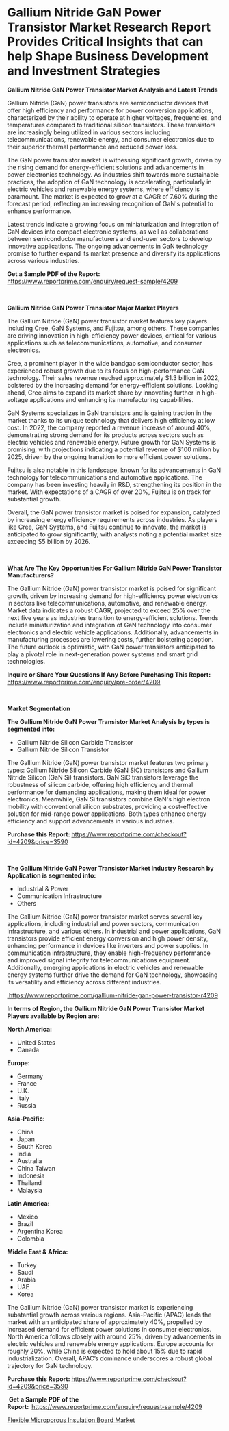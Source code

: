 <p><h1>Gallium Nitride GaN Power Transistor Market Research Report Provides Critical Insights that can help Shape Business Development and Investment Strategies</h1></p><p><strong>Gallium Nitride GaN Power Transistor Market Analysis and Latest Trends</strong></p>
<p><p>Gallium Nitride (GaN) power transistors are semiconductor devices that offer high efficiency and performance for power conversion applications, characterized by their ability to operate at higher voltages, frequencies, and temperatures compared to traditional silicon transistors. These transistors are increasingly being utilized in various sectors including telecommunications, renewable energy, and consumer electronics due to their superior thermal performance and reduced power loss.</p><p>The GaN power transistor market is witnessing significant growth, driven by the rising demand for energy-efficient solutions and advancements in power electronics technology. As industries shift towards more sustainable practices, the adoption of GaN technology is accelerating, particularly in electric vehicles and renewable energy systems, where efficiency is paramount. The market is expected to grow at a CAGR of 7.60% during the forecast period, reflecting an increasing recognition of GaN's potential to enhance performance.</p><p>Latest trends indicate a growing focus on miniaturization and integration of GaN devices into compact electronic systems, as well as collaborations between semiconductor manufacturers and end-user sectors to develop innovative applications. The ongoing advancements in GaN technology promise to further expand its market presence and diversify its applications across various industries.</p></p>
<p><strong>Get a Sample PDF of the Report:&nbsp;</strong> <a href="https://www.reportprime.com/enquiry/request-sample/4209?utm_campaign=3583&utm_medium=2&utm_source=Github&utm_content=ia&utm_term=19032025&utm_id=gallium-nitride-gan-power-transistor">https://www.reportprime.com/enquiry/request-sample/4209</a></p>
<p>&nbsp;</p>
<p><strong>Gallium Nitride GaN Power Transistor Major Market Players</strong></p>
<p><p>The Gallium Nitride (GaN) power transistor market features key players including Cree, GaN Systems, and Fujitsu, among others. These companies are driving innovation in high-efficiency power devices, critical for various applications such as telecommunications, automotive, and consumer electronics.</p><p>Cree, a prominent player in the wide bandgap semiconductor sector, has experienced robust growth due to its focus on high-performance GaN technology. Their sales revenue reached approximately $1.3 billion in 2022, bolstered by the increasing demand for energy-efficient solutions. Looking ahead, Cree aims to expand its market share by innovating further in high-voltage applications and enhancing its manufacturing capabilities.</p><p>GaN Systems specializes in GaN transistors and is gaining traction in the market thanks to its unique technology that delivers high efficiency at low cost. In 2022, the company reported a revenue increase of around 40%, demonstrating strong demand for its products across sectors such as electric vehicles and renewable energy. Future growth for GaN Systems is promising, with projections indicating a potential revenue of $100 million by 2025, driven by the ongoing transition to more efficient power solutions.</p><p>Fujitsu is also notable in this landscape, known for its advancements in GaN technology for telecommunications and automotive applications. The company has been investing heavily in R&D, strengthening its position in the market. With expectations of a CAGR of over 20%, Fujitsu is on track for substantial growth.</p><p>Overall, the GaN power transistor market is poised for expansion, catalyzed by increasing energy efficiency requirements across industries. As players like Cree, GaN Systems, and Fujitsu continue to innovate, the market is anticipated to grow significantly, with analysts noting a potential market size exceeding $5 billion by 2026.</p></p>
<p>&nbsp;</p>
<p><strong>What Are The Key Opportunities For Gallium Nitride GaN Power Transistor Manufacturers?</strong></p>
<p><p>The Gallium Nitride (GaN) power transistor market is poised for significant growth, driven by increasing demand for high-efficiency power electronics in sectors like telecommunications, automotive, and renewable energy. Market data indicates a robust CAGR, projected to exceed 25% over the next five years as industries transition to energy-efficient solutions. Trends include miniaturization and integration of GaN technology into consumer electronics and electric vehicle applications. Additionally, advancements in manufacturing processes are lowering costs, further bolstering adoption. The future outlook is optimistic, with GaN power transistors anticipated to play a pivotal role in next-generation power systems and smart grid technologies.</p></p>
<p><strong>Inquire or Share Your Questions If Any Before Purchasing This Report:</strong> <a href="https://www.reportprime.com/enquiry/pre-order/4209?utm_campaign=3583&utm_medium=2&utm_source=Github&utm_content=ia&utm_term=19032025&utm_id=gallium-nitride-gan-power-transistor">https://www.reportprime.com/enquiry/pre-order/4209</a></p>
<p>&nbsp;</p>
<p><strong>Market Segmentation</strong></p>
<p><strong>The Gallium Nitride GaN Power Transistor Market Analysis by types is segmented into:</strong></p>
<p><ul><li>Gallium Nitride Silicon Carbide Transistor</li><li>Gallium Nitride Silicon Transistor</li></ul></p>
<p><p>The Gallium Nitride (GaN) power transistor market features two primary types: Gallium Nitride Silicon Carbide (GaN SiC) transistors and Gallium Nitride Silicon (GaN Si) transistors. GaN SiC transistors leverage the robustness of silicon carbide, offering high efficiency and thermal performance for demanding applications, making them ideal for power electronics. Meanwhile, GaN Si transistors combine GaN's high electron mobility with conventional silicon substrates, providing a cost-effective solution for mid-range power applications. Both types enhance energy efficiency and support advancements in various industries.</p></p>
<p><strong>Purchase this Report:&nbsp;</strong><a href="https://www.reportprime.com/checkout?id=4209&price=3590&utm_campaign=3583&utm_medium=2&utm_source=Github&utm_content=ia&utm_term=19032025&utm_id=gallium-nitride-gan-power-transistor">https://www.reportprime.com/checkout?id=4209&price=3590</a></p>
<p>&nbsp;</p>
<p><strong>The Gallium Nitride GaN Power Transistor Market Industry Research by Application is segmented into:</strong></p>
<p><ul><li>Industrial & Power</li><li>Communication Infrastructure</li><li>Others</li></ul></p>
<p><p>The Gallium Nitride (GaN) power transistor market serves several key applications, including industrial and power sectors, communication infrastructure, and various others. In industrial and power applications, GaN transistors provide efficient energy conversion and high power density, enhancing performance in devices like inverters and power supplies. In communication infrastructure, they enable high-frequency performance and improved signal integrity for telecommunications equipment. Additionally, emerging applications in electric vehicles and renewable energy systems further drive the demand for GaN technology, showcasing its versatility and efficiency across different industries.</p></p>
<p><a href="https://www.reportprime.com/gallium-nitride-gan-power-transistor-r4209?utm_campaign=3583&utm_medium=2&utm_source=Github&utm_content=ia&utm_term=19032025&utm_id=gallium-nitride-gan-power-transistor">&nbsp;https://www.reportprime.com/gallium-nitride-gan-power-transistor-r4209</a></p>
<p><strong>In terms of Region, the Gallium Nitride GaN Power Transistor Market Players available by Region are:</strong></p>
<p>
    <p> <strong> North America: </strong>
        <ul>
            <li>United States</li>
            <li>Canada</li>
        </ul>
        </p> 
    <p> <strong> Europe: </strong>
        <ul>
            <li>Germany</li>
            <li>France</li>
            <li>U.K.</li>
            <li>Italy</li>
            <li>Russia</li>
        </ul>
        </p> 
    <p> <strong> Asia-Pacific: </strong>
        <ul>
            <li>China</li>
            <li>Japan</li>
            <li>South Korea</li>
            <li>India</li>
            <li>Australia</li>
            <li>China Taiwan</li>
            <li>Indonesia</li>
            <li>Thailand</li>
            <li>Malaysia</li>
        </ul>
        </p> 
    <p> <strong> Latin America: </strong>
        <ul>
            <li>Mexico</li>
            <li>Brazil</li>
            <li>Argentina Korea</li>
            <li>Colombia</li>
        </ul>
        </p> 
    <p> <strong> Middle East & Africa: </strong>
        <ul>
            <li>Turkey</li>
            <li>Saudi</li>
            <li>Arabia</li>
            <li>UAE</li>
            <li>Korea</li>
        </ul>
    </p>
    </p>
<p><p>The Gallium Nitride (GaN) power transistor market is experiencing substantial growth across various regions. Asia-Pacific (APAC) leads the market with an anticipated share of approximately 40%, propelled by increased demand for efficient power solutions in consumer electronics. North America follows closely with around 25%, driven by advancements in electric vehicles and renewable energy applications. Europe accounts for roughly 20%, while China is expected to hold about 15% due to rapid industrialization. Overall, APAC’s dominance underscores a robust global trajectory for GaN technology.</p></p>
<p><strong>Purchase this Report: </strong><a href="https://www.reportprime.com/checkout?id=4209&price=3590&utm_campaign=3583&utm_medium=2&utm_source=Github&utm_content=ia&utm_term=19032025&utm_id=gallium-nitride-gan-power-transistor">https://www.reportprime.com/checkout?id=4209&price=3590</a></p>
<p>&nbsp;<strong>Get a Sample PDF of the Report:&nbsp;&nbsp;</strong><a href="https://www.reportprime.com/enquiry/request-sample/4209?utm_campaign=3583&utm_medium=2&utm_source=Github&utm_content=ia&utm_term=19032025&utm_id=gallium-nitride-gan-power-transistor">https://www.reportprime.com/enquiry/request-sample/4209</a></p>
<p><strong></strong></p>
<p><p><a href="https://github.com/kimomeifbnu26/Market-Research-Report-List-1/blob/main/flexible-microporous-insulation-board-market.md?utm_campaign=3583&utm_medium=2&utm_source=Github&utm_content=ia&utm_term=19032025&utm_id=gallium-nitride-gan-power-transistor">Flexible Microporous Insulation Board Market</a></p></p>